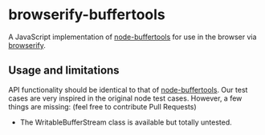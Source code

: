 # browserify-buffertools #

A JavaScript implementation of [node-buffertools](https://github.com/bnoordhuis/node-buffertools) for use in the browser via [browserify](http://browserify.org/).

## Usage and limitations
API functionality should be identical to that of [node-buffertools](https://github.com/bnoordhuis/node-buffertools). Our test cases are very inspired in the original node test cases. However, a few things are missing: (feel free to contribute Pull Requests)
* The WritableBufferStream class is available but totally untested.


